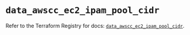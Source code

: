 # `data_awscc_ec2_ipam_pool_cidr`

Refer to the Terraform Registry for docs: [`data_awscc_ec2_ipam_pool_cidr`](https://registry.terraform.io/providers/hashicorp/awscc/0.70.0/docs/data-sources/ec2_ipam_pool_cidr).
